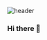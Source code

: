![header](https://capsule-render.vercel.app/api?type=waving&color=338AFF&text=Waving!&fontAlign=80&fontAlignY=40&fontColor=FDFDFD)


### Hi there 👋


